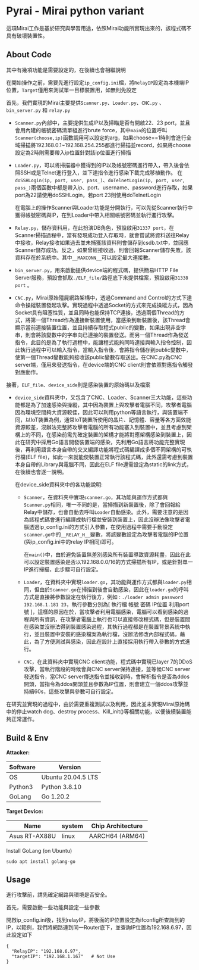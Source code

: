 # Pyrai - Mirai python variant

這項Mirai工作是基於研究與學習用途，依照Mirai功能所實現出來的，該程式碼不具有破壞裝置性。

## About Code

其中有幾項功能是需要設定的，在後續也會相繼說明

在開始操作之前，需要先進行設定```ip_config.ini```檔，將```RelayIP```設定為本機端IP位置，```Target```僅用來測試單一目標裝置用，如無則免設定

首先，我們實現的Mirai主要提供```Scanner.py```、```Loader.py```、```CNC.py``` 、```bin_server.py``` 和 ```relay.py```

* ```Scanner.py```內部中，主要提供生成IP以及掃瞄是否有開啟22、23 port，並且會用內建的帳號密碼清單組進行brute force，其中```main```的位置呼叫```Scanner(choose,ip)```函數調用可以設定的arg，如果choose==1時則會進行全域掃描將192.168.0.1~192.168.254.255都進行掃描並record，如果將choose設定為2時則需要帶入ip位置針對該ip位置進行掃描

* ```Loader.py```，可以將掃描器中獲得到的IP以及帳號密碼進行帶入，帶入後會依照SSH或是Telnet進行登入，並下達指令進行感染下載完成移植動作。
在```doSSHLogin(ip, port, user, pass_)```、```doTelnetLogin(ip, port, user, pass_)```兩個函數中都是帶入ip、port、username、password進行存取，如果port為22請使用doSSHLogin，若port 23則使用doTelnetLogin

    在電腦上的操作Scanner與Loader功能是分開執行，可以先從Scanner執行中獲得帳號密碼與IP，在到Loader中帶入相關帳號密碼並執行進行攻擊。

* ```Relay.py```，儲存資料用，在此扮演DB角色，預設啟用```31337 port```，在Scanner掃描過程中，當有發現成功登入存取時，就會嘗試將資料送往Relay中接收，Relay接收如果過去並未捕獲該資料則會儲存到csdb.txt中，並回應Scanner儲存成功。反之，如果曾經接收過，則會回報Scanner儲存失敗，該資料存在於系統中。其中```__MAXCONN__```可以設定最大連接數。

* ```bin_server.py```，用來啟動提供device端的程式碼，提供簡易HTTP File Server服務，預設會抓取```./ELF_file/```路徑底下來提供檔案，預設啟用```31338 port``` 。

* ```CNC.py```，Mirai原始殭屍網路架構中，透過Command and Control的方式下達命令操縱裝置發起攻擊。實現過程中透過Socket的方式來完成操縱方式，因為Socket具有阻塞性質，並且同時也能保持TCP連接，透過兩個Thread的方式，將第一個Thread作為連接新裝置使用，當感染到新裝置後，該Thread會顯示當前連接裝置位置，並且持續存取程式public的變數，如果出現非空字串，則會將該變數中的字串向已連接的裝置發送。而另一個Thread作為發送指令，此目的是為了執行過程中，能讓程式能夠同時連接與輸入指令控制，因此執行過程中可以輸入指令，當輸入指令後，會將指令儲存到public變數中，使第一個Thread變數能夠接收該public變數存取送出。在CNC.py為CNC server端，僅用來發送指令，在device端的CNC client則會依照對應指令觸發對應動作。

接著，```ELF_file```、```device_side```則是感染裝置的原始碼以及檔案

* ```device_side```資料夾中，又包含了CNC、Loader、Scanner三大功能，這些功能都是為了加速感染與操縱，其中因為裝置上與攻擊者電腦不同，攻擊者電腦因為環境空間夠大資源較佳，因此可以利用python等語言執行，與裝置端不同，以IoT裝置為例，通常IoT裝置所使用的晶片、記憶體、容量等各方面效能資源較差，沒辦法完整將攻擊者電腦的所有功能塞入到裝置中，並且考慮到架構上的不同，在感染前需先確定裝置的架構才能將對應架構感染到裝置上，因此在研究中採用Go語言開發裝置端的感染，先利用Go語言將功能完整實現後，再利用語言本身自帶的交叉編譯功能將程式碼編譯成多個不同架構的可執行檔(ELF file)，如此一來就能使裝置正常執行該程式碼，此外還需考慮到裝置本身自帶的Library與電腦不同，因此在ELF file還需設定為static的link方式，在後續也會逐一說明。
  
  在device_side資料夾中的各功能說明:

  * ```Scanner```，在資料夾中實現```scanner.go```，其功能與運作方式都與```Scanner.py```相同，唯一不同的是，當掃描到新裝置後，除了會回報給Relay中儲存，也會自動去呼叫```Loader```自動感染。此外，需要注意的是因為該程式碼會進行編譯成執行檔並安裝到裝置上，因此沒辦法像攻擊者電腦透過ip_config.ini的方式引入參數，在使用過程中需要手動設定```scanner.go```中的```__RELAY_H__```變數，將該變數設定為攻擊者電腦的IP位置(與ip_config.ini中的relay IP相同)即可。
  
    在```main()```中，由於避免裝置無差別感染所有裝置導致資源耗盡，因此在此可以設定裝置感染是否以192.168.0.0/16的方式掃描所有IP，或是針對單一IP進行掃描，此步驟可自行設定。

  * ```Loader```，在資料夾中實現```loader.go```，其功能與運作方式都與```loader.py```相同，但由於```Scanner.go```在掃描到後會自動感染，因此在```loader.go```的呼叫方式是直接將參數設定在執行後方，例如 : ``` ./loader admin password 192.168.1.181 23 ```，執行參數分別為[ 執行檔 帳號 密碼 IP位置 利用port號 ]，這樣的原因在於，當攻擊者利用電腦感染，電腦可以看到感染的過程與所有資訊，在攻擊者電腦上執行也可以直接修改程式碼，但是裝置間在感染並沒辦法得到裝置感染過程，其執行過程都是在裝置背景系統中執行，並且裝置中安裝的感染檔案為執行檔，沒辦法修改內部程式碼，藉此，為了方便測試與感染，因此在設計上直接採用執行帶入參數的方式進行。

  * ```CNC```，在此資料夾中實現CNC client功能，程式碼中實現已layer 7的DDoS攻擊，當執行階段的時候會與CNC server保持連接，並等候CNC server發送指令，當CNC server傳送指令並接收到時，會解析指令是否為ddos開頭，當指令為ddos開頭並且參數為IP位置，則會建立一個ddos攻擊並持續60s，這些攻擊與參數可自行設定。

在研究並實現的過程中，由於需要重複測試以及利用，因此並未實現Mirai原始碼中的停止watch dog、destroy process、Kill_init()等相關功能，以便後續裝置能夠正常運作。

## Build & Env

**Attacker:**

| Software | Version            |
| -------- | ------------------ |
| OS       | Ubuntu 20.04.5 LTS |
| Python3  | Python 3.8.10      |
| GoLang   | Go 1.20.2          |

**Target Device:**

|     Name       |      system    |  Chip Architecture |
|    --------    | -------------- |   --------------   |
| Asus RT-AX88U  |      linux     |   AARCH64 (ARM64)  |



Install GoLang (on Ubuntu)

```
sudo apt install golang-go
```

## Usage

進行攻擊前，請先確定網路與環境是否安全。

首先，需要啟動一些功能與設定一些參數

開啟ip_config.ini後，找到relayIP，將後面的IP位置設定為ifconfig所查詢到的IP，以範例，我們將網路連到同一Router底下，並查詢IP位置為192.168.6.97，因此設定如下

```
{
  "RelayIP": "192.168.6.97",   
  "targetIP": "192.168.1.167"   # Not Use
}
```

